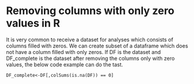 # Removing columns with only zero values in R

It is very common to receive a dataset for analyses which consists of columns filled with zeros. We can create subset of a dataframe which does not have a column filled with only zeros. If DF is the dataset and DF_complete is the dataset after removing the columns only with zero values, the below code example can do the tast.

```
DF_complete<-DF[,colSums(is.na(DF)) == 0]
```
